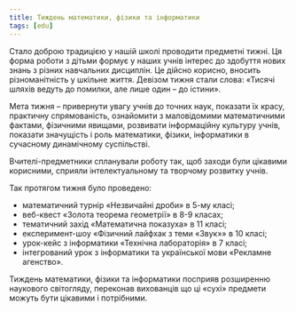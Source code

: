 ```yaml
---
title: Тиждень математики, фізики та інформатики
tags: [edu]
---
```


Стало доброю традицією у нашій школі проводити предметні тижні. Ця форма роботи з дітьми формує у наших учнів інтерес до здобуття нових знань з різних навчальних дисциплін. Це дійсно корисно, вносить різноманітність у шкільне життя. Девізом тижня стали слова: «Тисячі шляхів ведуть до помилки, але лише один – до істини».

Мета тижня – привернути увагу учнів до точних наук, показати їх красу, практичну спрямованість, ознайомити з маловідомими математичними фактами, фізичними явищами, розвивати інформаційну культуру учнів, показати значущість і роль математики, фізики, інформатики в сучасному динамічному суспільстві.

Вчителі-предметники спланували роботу так, щоб заходи були цікавими корисними, сприяли інтелектуальному та творчому розвитку учнів.

Так протягом тижня було проведено:

- математичний турнір «Незвичайні дроби» в 5-му класі;
- веб-квест «Золота теорема геометрії» в 8-9 класах;
- тематичний захід «Математична показуха» в 11 класі;
- експеримент-шоу «Фізичний лайфхак з теми «Звук»» в 10 класі;
- урок-кейс з інформатики «Технічна лабораторія» в 7 класі;
- інтегрований урок з інформатики та української мови «Рекламне агенство».

Тиждень математики, фізики та інформатики посприяв розширенню наукового світогляду, переконав вихованців що ці «сухі» предмети можуть бути цікавими і потрібними.

<slideshow></slideshow>

